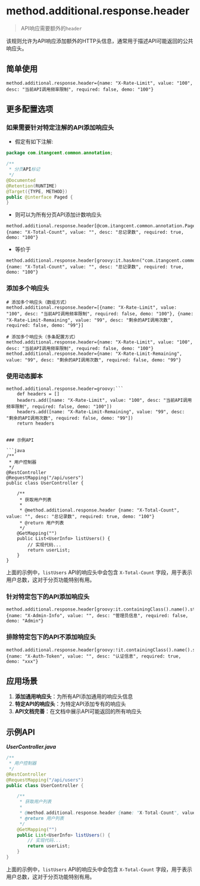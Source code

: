 # method.additional.response.header

> API响应需要额外的`header`

该规则允许为API响应添加额外的HTTP头信息，通常用于描述API可能返回的公共响应头。

## 简单使用

```properties
method.additional.response.header={name: "X-Rate-Limit", value: "100", desc: "当前API调用频率限制", required: false, demo: "100"}
```

## 更多配置选项

### 如果需要针对特定注解的API添加响应头

- 假定有如下注解:

```java
package com.itangcent.common.annotation;

/**
 * 分页API标记
 */
@Documented
@Retention(RUNTIME)
@Target({TYPE, METHOD})
public @interface Paged {
}
```

- 则可以为所有分页API添加计数响应头

```properties
method.additional.response.header[@com.itangcent.common.annotation.Paged]={name: "X-Total-Count", value: "", desc: "总记录数", required: true, demo: "100"}
```

- 等价于

```properties
method.additional.response.header[groovy:it.hasAnn("com.itangcent.common.annotation.Paged")]={name: "X-Total-Count", value: "", desc: "总记录数", required: true, demo: "100"}
```

### 添加多个响应头

```properties
# 添加多个响应头（数组方式）
method.additional.response.header=[{name: "X-Rate-Limit", value: "100", desc: "当前API调用频率限制", required: false, demo: "100"}, {name: "X-Rate-Limit-Remaining", value: "99", desc: "剩余的API调用次数", required: false, demo: "99"}]

# 添加多个响应头（多条配置方式）
method.additional.response.header={name: "X-Rate-Limit", value: "100", desc: "当前API调用频率限制", required: false, demo: "100"}
method.additional.response.header={name: "X-Rate-Limit-Remaining", value: "99", desc: "剩余的API调用次数", required: false, demo: "99"}
```

### 使用动态脚本

```properties
method.additional.response.header=groovy:```
    def headers = []
    headers.add([name: "X-Rate-Limit", value: "100", desc: "当前API调用频率限制", required: false, demo: "100"])
    headers.add([name: "X-Rate-Limit-Remaining", value: "99", desc: "剩余的API调用次数", required: false, demo: "99"])
    return headers
```
```

### 示例API

```java
/**
 * 用户控制器
 */
@RestController
@RequestMapping("/api/users")
public class UserController {

    /**
     * 获取用户列表
     * 
     * @method.additional.response.header {name: "X-Total-Count", value: "", desc: "总记录数", required: true, demo: "100"}
     * @return 用户列表
     */
    @GetMapping("")
    public List<UserInfo> listUsers() {
        // 实现代码...
        return userList;
    }
}
```

上面的示例中，`listUsers` API的响应头中会包含 `X-Total-Count` 字段，用于表示用户总数，这对于分页功能特别有用。 

### 针对特定包下的API添加响应头

```properties
method.additional.response.header[groovy:it.containingClass().name().startsWith("com.test.api.admin")]={name: "X-Admin-Info", value: "", desc: "管理员信息", required: false, demo: "Admin"}
```

### 排除特定包下的API不添加响应头

```properties
method.additional.response.header[groovy:!it.containingClass().name().startsWith("com.test.api.public")]={name: "X-Auth-Token", value: "", desc: "认证信息", required: true, demo: "xxx"}
```

## 应用场景

1. **添加通用响应头**：为所有API添加通用的响应头信息
2. **特定API的响应头**：为特定API添加专有的响应头
3. **API文档完善**：在文档中展示API可能返回的所有响应头

## 示例API

***UserController.java***

```java
/**
 * 用户控制器
 */
@RestController
@RequestMapping("/api/users")
public class UserController {

    /**
     * 获取用户列表
     * 
     * @method.additional.response.header {name: "X-Total-Count", value: "", desc: "总记录数", required: true, demo: "100"}
     * @return 用户列表
     */
    @GetMapping("")
    public List<UserInfo> listUsers() {
        // 实现代码...
        return userList;
    }
}
```

上面的示例中，`listUsers` API的响应头中会包含 `X-Total-Count` 字段，用于表示用户总数，这对于分页功能特别有用。 